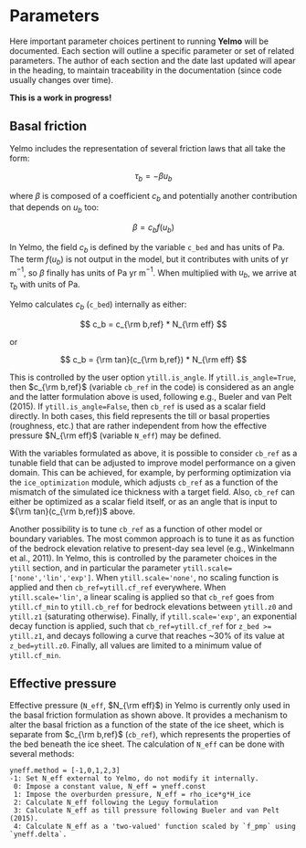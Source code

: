 
# Parameters

Here important parameter choices pertinent to running
**Yelmo** will be documented. Each section will
outline a specific parameter or set of related parameters.
The author of each section and the date last updated
will apear in the heading, to maintain traceability
in the documentation (since code usually changes over time).


**This is a work in progress!**


## Basal friction ##

Yelmo includes the representation of several friction laws that all take the form:

$$
\tau_b = -\beta u_b
$$

where $\beta$ is composed of a coefficient $c_b$ and potentially another contribution that depends on $u_b$ too:

$$
\beta = c_b f(u_b)
$$

In Yelmo, the field $c_b$ is defined by the variable `c_bed` and has units of Pa. The term $f(u_b)$ is not output in the model, but it contributes with units of yr m$^{-1}$, so $\beta$ finally has units of Pa yr m$^{-1}$. When multiplied with $u_b$, we arrive at $\tau_b$ with units of Pa. 

Yelmo calculates $c_b$ (`c_bed`) internally as either:

$$
c_b = c_{\rm b,ref} * N_{\rm eff}
$$

or 

$$
c_b = {\rm tan}(c_{\rm b,ref}) * N_{\rm eff}
$$

This is controlled by the user option `ytill.is_angle`. If `ytill.is_angle=True`, then $c_{\rm b,ref}$ (variable `cb_ref` in the code) is considered as an angle and the latter formulation above is used, following e.g., Bueler and van Pelt (2015). If `ytill.is_angle=False`, then `cb_ref` is used as a scalar field directly. In both cases, this field represents the till or basal properties (roughness, etc.) that are rather independent from how the effective pressure $N_{\rm eff}$ (variable `N_eff`) may be defined. 

With the variables formulated as above, it is possible to consider `cb_ref` as a tunable field that can be adjusted to improve model performance on a given domain. This can be achieved, for example, by performing optimization via the `ice_optimization` module, which adjusts `cb_ref` as a function of the mismatch of the simulated ice thickness with a target field. Also, `cb_ref` can either be optimized as a scalar field itself, or as an angle that is input to ${\rm tan}(c_{\rm b,ref})$ above.

Another possibility is to tune `cb_ref` as a function of other model or boundary variables. The most common approach is to tune it as as function of the bedrock elevation relative to present-day sea level (e.g., Winkelmann et al., 2011). In Yelmo, this is controlled by the parameter choices in the `ytill` section, and in particular the parameter `ytill.scale=['none','lin','exp']`. When `ytill.scale='none'`, no scaling function is applied and then `cb_ref=ytill.cf_ref` everywhere. When `ytill.scale='lin'`, a linear scaling is applied so that `cb_ref` goes from `ytill.cf_min` to `ytill.cb_ref` for bedrock elevations between `ytill.z0` and `ytill.z1` (saturating otherwise). Finally, if `ytill.scale='exp'`, an exponential decay function is applied, such that `cb_ref=ytill.cf_ref` for `z_bed >= ytill.z1`, and decays following a curve that reaches ~30% of its value at `z_bed=ytill.z0`. Finally, all values are limited to a minimum value of `ytill.cf_min`. 


## Effective pressure ##

Effective pressure (`N_eff`, $N_{\rm eff}$) in Yelmo is currently only used in the basal friction formulation as shown above. It provides a mechanism to alter the basal friction as a function of the state of the ice sheet, which is separate from $c_{\rm b,ref}$ (`cb_ref`), which represents the properties of the bed beneath the ice sheet. The calculation of `N_eff` can be done with several methods:

```
yneff.method = [-1,0,1,2,3]
-1: Set N_eff external to Yelmo, do not modify it internally.
 0: Impose a constant value, N_eff = yneff.const
 1: Impose the overburden pressure, N_eff = rho_ice*g*H_ice
 2: Calculate N_eff following the Leguy formulation
 3: Calculate N_eff as till pressure following Bueler and van Pelt (2015). 
 4: Calculate N_eff as a 'two-valued' function scaled by `f_pmp` using `yneff.delta`.
 ```


